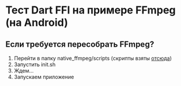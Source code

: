 # Тест Dart FFI на примере FFmpeg (на Android)

## Если требуется пересобрать FFmpeg?
1) Перейти в папку native_ffmpeg/scripts (скрипты взяты [отсюда](https://github.com/Javernaut/ffmpeg-android-maker))
2) Запустить init.sh
3) Ждем...
4) Запускаем приложение